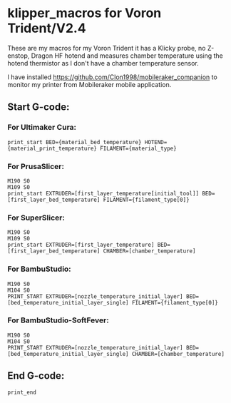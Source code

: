 # klipper_macros for Voron Trident/V2.4
These are my macros for my Voron Trident it has a Klicky probe, no Z-enstop, Dragon HF hotend and measures chamber temperature using the hotend thermistor as I don't have a chamber temperature sensor.

I have installed https://github.com/Clon1998/mobileraker_companion to monitor my printer from Mobileraker mobile application.

## Start G-code:
### For Ultimaker Cura:
```
print_start BED={material_bed_temperature} HOTEND={material_print_temperature} FILAMENT={material_type}
```

### For PrusaSlicer:
```
M190 S0
M109 S0
print_start EXTRUDER=[first_layer_temperature[initial_tool]] BED=[first_layer_bed_temperature] FILAMENT={filament_type[0]}
```

### For SuperSlicer:
```
M190 S0
M109 S0
print_start EXTRUDER=[first_layer_temperature] BED=[first_layer_bed_temperature] CHAMBER=[chamber_temperature]
```
### For BambuStudio:
```
M190 S0
M104 S0
PRINT_START EXTRUDER=[nozzle_temperature_initial_layer] BED=[bed_temperature_initial_layer_single] FILAMENT={filament_type[0]} 
```
### For BambuStudio-SoftFever:
```
M190 S0
M104 S0
PRINT_START EXTRUDER=[nozzle_temperature_initial_layer] BED=[bed_temperature_initial_layer_single] CHAMBER=[chamber_temperature] 
```


## End G-code:
```
print_end 
```
